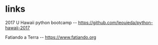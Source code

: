# links

2017 U Hawaii python bootcamp -- https://github.com/leouieda/python-hawaii-2017

Fatiando a Terra -- https://www.fatiando.org
